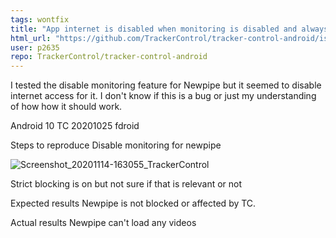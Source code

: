 ```yaml
---
tags: wontfix
title: "App internet is disabled when monitoring is disabled and always-on is enabled"
html_url: "https://github.com/TrackerControl/tracker-control-android/issues/145"
user: p2635
repo: TrackerControl/tracker-control-android
---
```


I tested the disable monitoring feature for Newpipe but it seemed to disable internet access for it. I don't know if this is a bug or just my understanding of how how it should work.

Android 10
TC 20201025 fdroid

Steps to reproduce
Disable monitoring for newpipe

![Screenshot_20201114-163055_TrackerControl](https://user-images.githubusercontent.com/4522927/99152144-d3303080-2697-11eb-9ce1-fabf498dcb80.jpg)

Strict blocking is on but not sure if that is relevant or not

Expected results
Newpipe is not blocked or affected by TC.

Actual results
Newpipe can't load any videos
